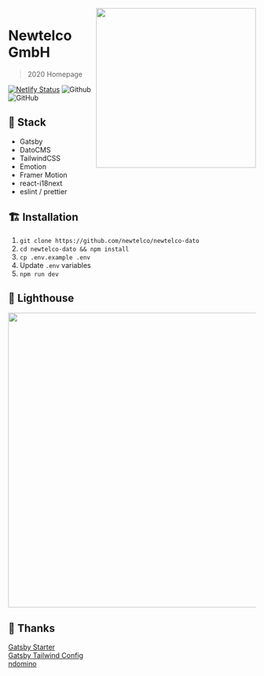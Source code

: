 <img align="right" src="https://imgur.com/ham4LFb.png" height="325" />

# Newtelco GmbH  

> 2020 Homepage

[![Netlify Status](https://api.netlify.com/api/v1/badges/d316877a-7bbc-441f-9e38-00eff63fea8f/deploy-status)](https://app.netlify.com/sites/gatsby-dato/deploys)
![Github](https://img.shields.io/github/last-commit/newtelco/newtelco-dato)
![GitHub](https://img.shields.io/github/license/newtelco/newtelco-dato)

## 🥞 Stack
- Gatsby 
- DatoCMS
- TailwindCSS
- Emotion
- Framer Motion
- react-i18next
- eslint / prettier


## 🏗️ Installation
1. `git clone https://github.com/newtelco/newtelco-dato`
2. `cd newtelco-dato && npm install`
3. `cp .env.example .env`
4. Update `.env` variables
5. `npm run dev`

## 🔭 Lighthouse

<p align="center">
    <img src="https://raw.githubusercontent.com/newtelco/newtelco-dato/main/lighthouse.svg" width="600px">
</p>

## 🙏 Thanks 

[Gatsby Starter](https://www.gatsbyjs.org/starters/brohlson/gatsby-datocms-starter)  
[Gatsby Tailwind Config](https://github.com/pauloelias/gatsby-tailwind-emotion-starter)  
[ndomino](https://ndo.dev)
